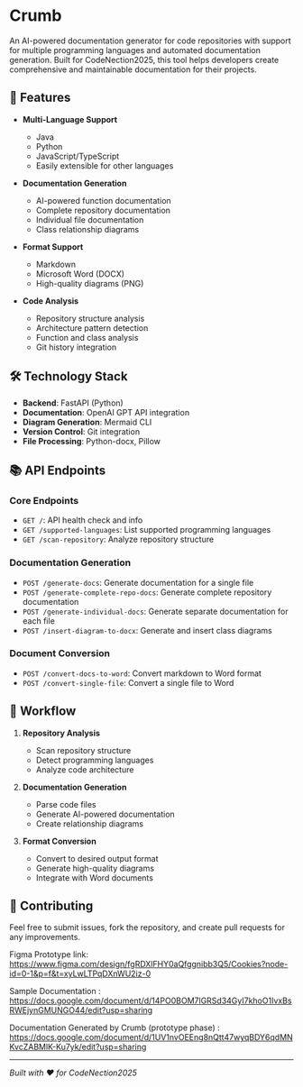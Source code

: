 # Crumb

An AI-powered documentation generator for code repositories with support for multiple programming languages and automated documentation generation. Built for CodeNection2025, this tool helps developers create comprehensive and maintainable documentation for their projects.

## 🌟 Features

- **Multi-Language Support**
  - Java
  - Python
  - JavaScript/TypeScript
  - Easily extensible for other languages

- **Documentation Generation**
  - AI-powered function documentation
  - Complete repository documentation
  - Individual file documentation
  - Class relationship diagrams

- **Format Support**
  - Markdown
  - Microsoft Word (DOCX)
  - High-quality diagrams (PNG)

- **Code Analysis**
  - Repository structure analysis
  - Architecture pattern detection
  - Function and class analysis
  - Git history integration

## 🛠️ Technology Stack

- **Backend**: FastAPI (Python)
- **Documentation**: OpenAI GPT API integration
- **Diagram Generation**: Mermaid CLI
- **Version Control**: Git integration
- **File Processing**: Python-docx, Pillow

## 📚 API Endpoints
### Core Endpoints
- `GET /`: API health check and info
- `GET /supported-languages`: List supported programming languages
- `GET /scan-repository`: Analyze repository structure

### Documentation Generation
- `POST /generate-docs`: Generate documentation for a single file
- `POST /generate-complete-repo-docs`: Generate complete repository documentation
- `POST /generate-individual-docs`: Generate separate documentation for each file
- `POST /insert-diagram-to-docx`: Generate and insert class diagrams

### Document Conversion
- `POST /convert-docs-to-word`: Convert markdown to Word format
- `POST /convert-single-file`: Convert a single file to Word

## 🔄 Workflow

1. **Repository Analysis**
   - Scan repository structure
   - Detect programming languages
   - Analyze code architecture

2. **Documentation Generation**
   - Parse code files
   - Generate AI-powered documentation
   - Create relationship diagrams

3. **Format Conversion**
   - Convert to desired output format
   - Generate high-quality diagrams
   - Integrate with Word documents

## 🤝 Contributing

Feel free to submit issues, fork the repository, and create pull requests for any improvements.


Figma Prototype link:
https://www.figma.com/design/fgRDXlFHY0aQfggnibb3Q5/Cookies?node-id=0-1&p=f&t=xyLwLTPqDXnWU2iz-0

Sample Documentation :
https://docs.google.com/document/d/14PO0BOM7lGRSd34GyI7khoO1IvxBsRWEjynGMUNGO44/edit?usp=sharing

Documentation Generated by Crumb (prototype phase) :
https://docs.google.com/document/d/1UV1nvOEEng8nQtt47wyqBDY6qdMNKvcZABMlK-Ku7yk/edit?usp=sharing

---
*Built with ❤️ for CodeNection2025*
